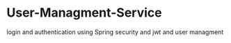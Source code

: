 # User-Managment-Service
login and authentication using Spring security and jwt  and user managment
